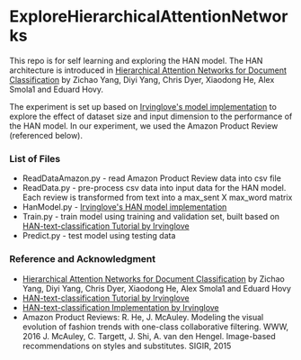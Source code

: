 # ExploreHierarchicalAttentionNetworks
This repo is for self learning and exploring the HAN model. The HAN architecture is introduced in [Hierarchical Attention Networks for Document Classification](https://www.cs.cmu.edu/~diyiy/docs/naacl16.pdf) by Zichao Yang, Diyi Yang, Chris Dyer, Xiaodong He, Alex Smola1 and Eduard Hovy.

The experiment is set up based on [Irvinglove's model implementation](https://github.com/Irvinglove/HAN-text-classification/blob/master/HAN_model.py) to explore the effect of dataset size and input dimension to the performance of the HAN model. In our experiment, we used the Amazon Product Review (referenced below).

### List of Files
 * ReadDataAmazon.py - read Amazon Product Review data into csv file
 * ReadData.py - pre-process csv data into input data for the HAN model. Each review is transformed from text into a max_sent X max_word matrix
 * HanModel.py - [Irvinglove's HAN model implementation](https://github.com/Irvinglove/HAN-text-classification/blob/master/HAN_model.py)
 * Train.py - train model using training and validation set, built based on [HAN-text-classification Tutorial by Irvinglove](https://blog.csdn.net/Irving_zhang/article/details/77868620)
 * Predict.py - test model using testing data

### Reference and Acknowledgment
* [Hierarchical Attention Networks for Document Classification](https://www.cs.cmu.edu/~diyiy/docs/naacl16.pdf) by Zichao Yang, Diyi Yang, Chris Dyer, Xiaodong He, Alex Smola1 and Eduard Hovy<br />
* [HAN-text-classification Tutorial by Irvinglove](https://blog.csdn.net/Irving_zhang/article/details/77868620)<br />
* [HAN-text-classification Implementation by Irvinglove](https://github.com/Irvinglove/HAN-text-classification) <br />
* Amazon Product Reviews: R. He, J. McAuley. Modeling the visual evolution of fashion trends with one-class collaborative filtering. WWW, 2016 J. McAuley, C. Targett, J. Shi, A. van den Hengel. Image-based recommendations on styles and substitutes. SIGIR, 2015
